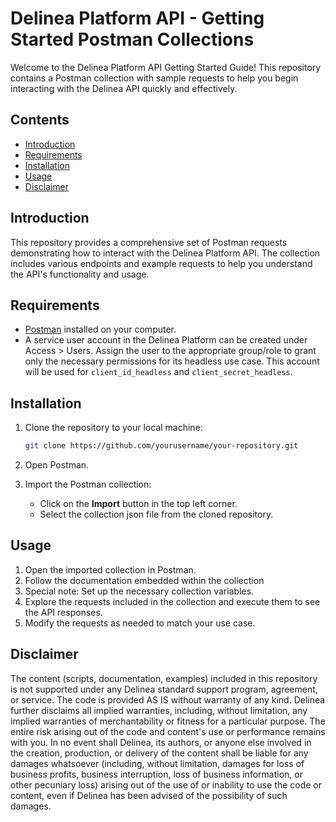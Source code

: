 # Delinea Platform API - Getting Started Postman Collections

Welcome to the Delinea Platform API Getting Started Guide! This repository contains a Postman collection with sample requests to help you begin interacting with the Delinea API quickly and effectively.

## Contents

- [Introduction](#introduction)
- [Requirements](#requirements)
- [Installation](#installation)
- [Usage](#usage)
- [Disclaimer](#disclaimer)

## Introduction

This repository provides a comprehensive set of Postman requests demonstrating how to interact with the Delinea Platform API. The collection includes various endpoints and example requests to help you understand the API's functionality and usage.

## Requirements

- [Postman](https://www.postman.com/downloads/) installed on your computer.
- A service user account in the Delinea Platform can be created under Access > Users. Assign the user to the appropriate group/role to grant only the necessary permissions for its headless use case. This account will be used for `client_id_headless` and `client_secret_headless`.

## Installation

1. Clone the repository to your local machine:
    ```bash
    git clone https://github.com/yourusername/your-repository.git
    ```

2. Open Postman.

3. Import the Postman collection:
    - Click on the **Import** button in the top left corner.
    - Select the collection json file from the cloned repository.

## Usage

1. Open the imported collection in Postman.
2. Follow the documentation embedded within the collection
3. Special note: Set up the necessary collection variables.
4. Explore the requests included in the collection and execute them to see the API responses.
5. Modify the requests as needed to match your use case.


## Disclaimer

The content (scripts, documentation, examples) included in this repository is not supported under any Delinea standard support program, agreement, or service. The code is provided AS IS without warranty of any kind. Delinea further disclaims all implied warranties, including, without limitation, any implied warranties of merchantability or fitness for a particular purpose. The entire risk arising out of the code and content's use or performance remains with you. In no event shall Delinea, its authors, or anyone else involved in the creation, production, or delivery of the content shall be liable for any damages whatsoever (including, without limitation, damages for loss of business profits, business interruption, loss of business information, or other pecuniary loss) arising out of the use of or inability to use the code or content, even if Delinea has been advised of the possibility of such damages.
